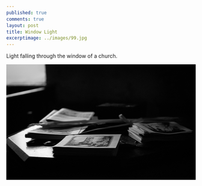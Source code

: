 ```yaml
---
published: true
comments: true
layout: post
title: Window Light
excerptimage: ../images/99.jpg
---
```


Light falling through the window of a church.

[![Image 99/365	25mm	f/1.8	ISO1000	1/125](../images/99.jpg)](https://www.flickr.com/photos/tmadhavan/16976589020/)